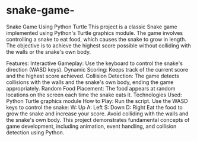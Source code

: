 # snake-game-
Snake Game Using Python Turtle
This project is a classic Snake game implemented using Python's Turtle graphics module. The game involves controlling a snake to eat food, which causes the snake to grow in length. The objective is to achieve the highest score possible without colliding with the walls or the snake's own body.

Features:
Interactive Gameplay: Use the keyboard to control the snake's direction (WASD keys).
Dynamic Scoring: Keeps track of the current score and the highest score achieved.
Collision Detection: The game detects collisions with the walls and the snake's own body, ending the game appropriately.
Random Food Placement: The food appears at random locations on the screen each time the snake eats it.
Technologies Used:
Python
Turtle graphics module
How to Play:
Run the script.
Use the WASD keys to control the snake:
W: Up
A: Left
S: Down
D: Right
Eat the food to grow the snake and increase your score.
Avoid colliding with the walls and the snake's own body.
This project demonstrates fundamental concepts of game development, including animation, event handling, and collision detection using Python.
